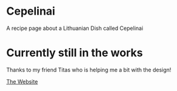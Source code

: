 # Cepelinai
A recipe page about a Lithuanian Dish called Cepelinai


# Currently still in the works
Thanks to my friend Titas who is helping me a bit with the design!

[The Website](ldanas.github.io/cepelinai/)
